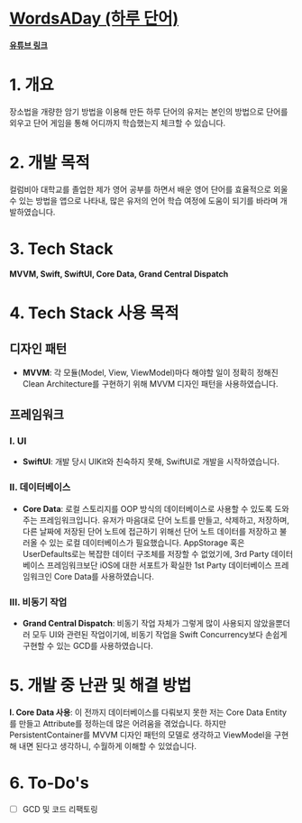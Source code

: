 # [WordsADay (하루 단어)](https://apps.apple.com/kr/app/%ED%95%98%EB%A3%A8-%EB%8B%A8%EC%96%B4/id6449736565?l=en)

**[유튜브 링크](https://youtube.com/shorts/XjecEqldjcY)**

# 1. 개요
장소법을 개량한 암기 방법을 이용해 만든 하루 단어의 유저는 본인의 방법으로 단어를 외우고 단어 게임을 통해 어디까지 학습했는지 체크할 수 있습니다.

# 2. 개발 목적
컬럼비아 대학교를 졸업한 제가 영어 공부를 하면서 배운 영어 단어를 효율적으로 외울 수 있는 방법을 앱으로 나타내, 많은 유저의 언어 학습 여정에 도움이 되기를 바라며 개발하였습니다.

# 3. Tech Stack
**MVVM, Swift, SwiftUI, Core Data, Grand Central Dispatch**

# 4. Tech Stack 사용 목적
## 디자인 패턴

- **MVVM**: 각 모듈(Model, View, ViewModel)마다 해야할 일이 정확히 정해진 Clean Architecture를 구현하기 위해 MVVM 디자인 패턴을 사용하였습니다.

## 프레임워크

### I. UI

- **SwiftUI**: 개발 당시 UIKit와 친숙하지 못해, SwiftUI로 개발을 시작하였습니다.

### II. 데이터베이스

- **Core Data**: 로컬 스토리지를 OOP 방식의 데이터베이스로 사용할 수 있도록 도와주는 프레임워크입니다. 유저가 마음대로 단어 노트를 만들고, 삭제하고, 저장하며, 다른 날짜에 저장된 단어 노트에 접근하기 위해선 단어 노트 데이터를 저장하고 불러올 수 있는 로컬 데이터베이스가 필요했습니다. AppStorage 혹은 UserDefaults로는 복잡한 데이터 구조체를 저장할 수 없었기에, 3rd Party 데이터베이스 프레임워크보단 iOS에 대한 서포트가 확실한 1st Party 데이터베이스 프레임워크인 Core Data를 사용하였습니다.

### III. 비동기 작업

- **Grand Central Dispatch**: 비동기 작업 자체가 그렇게 많이 사용되지 않았을뿐더러 모두 UI와 관련된 작업이기에, 비동기 작업을 Swift Concurrency보다 손쉽게 구현할 수 있는 GCD를 사용하였습니다.

# 5. 개발 중 난관 및 해결 방법
**I. Core Data 사용**: 이 전까지 데이터베이스를 다뤄보지 못한 저는 Core Data Entity를 만들고 Attribute를 정하는데 많은 어려움을 겪었습니다. 하지만 PersistentContainer를 MVVM 디자인 패턴의 모델로 생각하고 ViewModel을 구현해 내면 된다고 생각하니, 수월하게 이해할 수 있었습니다.

# 6. To-Do's
- [ ] GCD 및 코드 리팩토링
